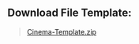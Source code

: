 
## Download File Template:
> [Cinema-Template.zip](https://github.com/ndangkhoa351/LTW2-DACK/files/6602348/Cinema-Template.zip)
